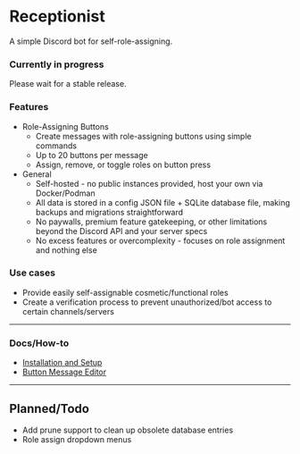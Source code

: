 # Receptionist
A simple Discord bot for self-role-assigning.


### Currently in progress
Please wait for a stable release.  


### Features
- Role-Assigning Buttons
  - Create messages with role-assigning buttons using simple commands
  - Up to 20 buttons per message
  - Assign, remove, or toggle roles on button press
- General
  - Self-hosted - no public instances provided, host your own via Docker/Podman
  - All data is stored in a config JSON file + SQLite database file, making backups and migrations straightforward
  - No paywalls, premium feature gatekeeping, or other limitations beyond the Discord API and your server specs
  - No excess features or overcomplexity - focuses on role assignment and nothing else

### Use cases
- Provide easily self-assignable cosmetic/functional roles
- Create a verification process to prevent unauthorized/bot access to certain channels/servers

--- 
 
### Docs/How-to
- [Installation and Setup](./docs/Setup.md)
- [Button Message Editor](./docs/ButtonMessageEditor.md)

---

## Planned/Todo
- Add prune support to clean up obsolete database entries
- Role assign dropdown menus

